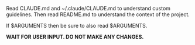 Read CLAUDE.md and ~/.claude/CLAUDE.md to understand custom guidelines. Then read README.md to understand the context of the project.

If $ARGUMENTS then be sure to also read $ARGUMENTS.

**WAIT FOR USER INPUT. DO NOT MAKE ANY CHANGES.**
